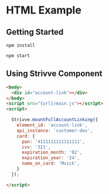 # HTML Example

## Getting Started
```
npm install
```
```
npm start
```

## Using Strivve Component

```html
<body>
  <div id="account-link"></div>
</body>
<script src="{url}/main.js"></script>
<script>

  Strivve.mountFullAccountLinking({
    element_id: 'account-link',
    api_instance: 'customer-dev',
    card: {
      pan: '4111111111111111',
      cvv: '321',
      expiration_month: '02',
      expiration_year: '24',
      name_on_card: 'Mvick',
    }
  });

</script>
```

